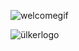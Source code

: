 ![welcomegif](https://c.tenor.com/LDuF2jVabwoAAAAC/banner-welcome.gif)

![ülkerlogo](https://upload.wikimedia.org/wikipedia/commons/3/38/Ülker_logo.svg)



<!--
**dincerulker/dincerulker** is a ✨ _special_ ✨ repository because its `README.md` (this file) appears on your GitHub profile.

Here are some ideas to get you started:

- 🔭 I’m currently working on ...
- 🌱 I’m currently learning ...
- 👯 I’m looking to collaborate on ...
- 🤔 I’m looking for help with ...
- 💬 Ask me about ...
- 📫 How to reach me: ...
- 😄 Pronouns: ...
- ⚡ Fun fact: ...
-->
